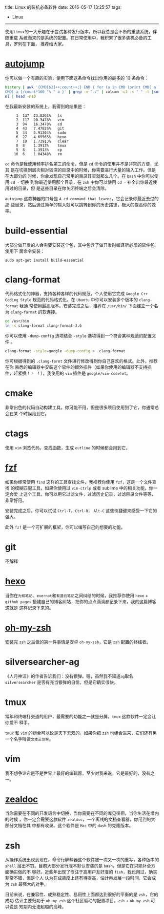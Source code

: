 title: Linux 的装机必备软件
date: 2016-05-17 13:25:57
tags:
 - Linux
---

使用`Linux`的一大乐趣在于尝试各种发行版本，所以我总是会不断的重装系统，伴随重载
系统而来的是系统的配置。在日常使用中，我积累了很多装机必备的工具，罗列在下面，
推荐给大家。

<!--more-->

# [autojump][]

[autojump]: https://github.com/wting/autojump

你可以做一个有趣的实验，使用下面这条命令找出你用的最多的 10 条命令：

```bash
history | awk '{CMD[$2]++;count++;} END { for (a in CMD )print CMD[ a ]" "
CMD[ a ]/count*100 "% " a }' | grep -v "./" | column -c3 -s " " -t |sort -nr |
nl | head -n10
```

在我最新安装的系统上，我得到的结果是：

```
     1  137  23.8261%   ls
     2  117  20.3478%   vim
     3  94   16.3478%   cd
     4  43   7.47826%   git
     5  34   5.91304%   sudo
     6  27   4.69565%   hexo
     7  10   1.73913%   clear
     8  8    1.3913%    tmux
     9  8    1.3913%    cp
    10  6    1.04348%   rm
```

`cd` 命令是我使用频率排名第三的命令。但是 `cd` 命令的使用并不是非常的方便，尤其
是在切换到层次相对较深的目录中的时候，你需要进行大量的输入工作。但是在大部分的
时候，你会发现自己常用的目录其实就那么几个。在 `bash` 中你可以使用 `cd -` 切换
到你最近使用那个目录，在 `zsh` 中你可以使用 `cd -` 补全出你最近使用过的目录，但
是这些目录在你关闭终端之后会清除。

`autojump` 这款神器的口号是 `A cd command that learns`，它会记录你最近去过的那
些目录，然后通过简单的输入就可以跳转到你的历史路径，极大的提高你的效率。

# build-essential

大部分做开发的人会需要安装这个包，其中包含了做开发时编译所必须的软件包。使用下
面命令安装：

```
sudo apt-get install build-essential
```

# clang-format

代码格式化的神器，支持各种各样的代码规范，个人使用它完成 `Google C++ Coding
Style` 规范的代码格式化。在 `Ubuntu` 中你可以安装多个版本的 `clang-format` 我通
常使用最高版本。安装完成之后，推荐在 `/usr/bin/` 下面建立一个名为 `clang-format`
的软连接。

```bash
cd /usr/bin
ln -s clang-format clang-format-3.6
```

你可以使用 `-dump-config` 选项结合 `-style` 选项得到一个符合某种规范的配置文件
。

```bash
clang-format -style=google -dump-config > .clang-format
```

你可根据得到的 `.clang-formt` 文件进行修改得到你自己喜欢的格式。此外，推荐在你
熟悉的编辑器中安装这个软件的额外插件（如果你使用的编辑器不支持插件，赶紧换！！
！），我使用的 `vim` 插件是 `google/vim-codefmt`。

# cmake

非常出色的代码自动构建工具，你可能不用，但是很多项目使用到了它，你通常总会在某
个时候用到它。

# ctags

使用 `vim` 浏览代码，查找函数，生成 `outline` 的时候都会用到它。

# [fzf][]

[fzf]: https://github.com/junegunn/fzf

如果你经常使用 `find` 这样的工具查找文件，我推荐你使用 `fzf`，这是一个文件查找
的模糊匹配工具，如果你使用过 `vim-ctrlp` 或者 sublime 中的相关功能，你一定会爱
上这个工具。你可以用它过滤文件，过滤历史记录，过滤目录文件等等，非常好用。

安装完成之后，你可以试试 `Ctrl-T`，`Ctrl-R`， `Alt-C` 这些快捷键来感受一下它的
强大。

此外 `fzf` 是一个可扩展的框架，你可以编写自己的想要的功能。

# git

不解释

# [hexo][]

[hexo]: https://hexo.io/

当你在`为知笔记`、`evernot`和`有道云笔记`之间纠结的时候，我推荐你使用 `hexo` +
`github pages` 搭建自己的博客网站，把你的点点滴滴都记录下来，我的这篇博客这就是
这样记录下来的。

# [oh-my-zsh][ohmyzsh]

[ohmyzsh]: http://ohmyz.sh/

安装完 `zsh` 之后做的第一件事情是安卓 `oh-my-zsh`，它是 `zsh` 配置的终结者。

# silversearcher-ag

《人月神话》的作者告诉我们：没有银弹。嗯，虽然我不知道`ag`取名`silversearcher`
是否有充当银弹的自信，但是它确实很快。

# tmux

常年和终端打交道的用户，最需要的功能之一就是分屏。`tmux` 这款软件一定会让你爱不
释手。

`tmux` 和 `vim` 的组合可以说是天下无双的。如果你把 `zsh` 也组合进来，它们还有另
一个名字叫做`文本三剑客`。

# vim

我不想争论它是不是世界上最好的编辑器，至少对我来说，它是最好的，没有之一。

# [zealdoc][]

[zealdoc]: https://zealdocs.org/

当你需要在不同的开发语言中切换，当你需要在不同的库见徘徊，当你生活在墙内的时候
，你一定会需要这款软件 `zealdoc`，一个离线的文档查看器，你用到的大部分文档在其
中都有收录。这个软件是 `Mac` 中的 `dash` 的克隆版本。

# zsh

从操作系统出现到现在，命令行解释器这个软件被一次又一次的重写，各种版本的`shell`
层出不穷。目前大部分发行版本默认安装的是 `bash`，但是它在只能补全方面确实做的不
够好。近些年出现了专注于高用户友好度的 `fish`，我也用过，确实非常不错，但是个人
认为在成熟度上还有待提高，估计再发展一段时间，它会成为 `zsh` 最强大的对手。

目前来说，在兼容性、成熟稳定性、易用性上面都达到很好的平衡的是 `zsh`，它的成功
估计主要归功于 `oh-my-zsh` 这个社区驱动的配置项目。`zsh` + `oh-my-zsh` 可以说是
短期内无法超越的高峰。
